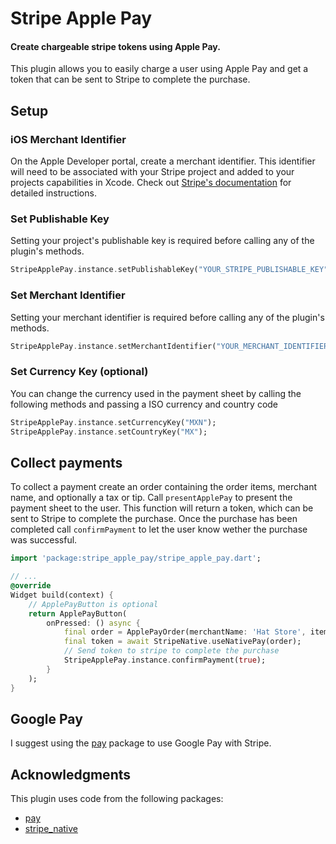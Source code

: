 # Stripe Apple Pay

#### Create chargeable stripe tokens using Apple Pay.

This plugin allows you to easily charge a user using Apple Pay and get a token that can be sent to Stripe to complete the purchase.

## Setup

### iOS Merchant Identifier

On the Apple Developer portal, create a merchant identifier. This identifier will need to be associated with
your Stripe project and added to your projects capabilities in Xcode. Check out [Stripe's documentation](https://stripe.com/docs/payments/accept-a-payment?platform=ios&ui=payment-sheet#apple-pay)
for detailed instructions.

### Set Publishable Key

Setting your project's publishable key is required before calling any of the plugin's methods.

```dart
StripeApplePay.instance.setPublishableKey("YOUR_STRIPE_PUBLISHABLE_KEY");
```

### Set Merchant Identifier

Setting your merchant identifier is required before calling any of the plugin's methods.

```dart
StripeApplePay.instance.setMerchantIdentifier("YOUR_MERCHANT_IDENTIFIER");
```

### Set Currency Key (optional)

You can change the currency used in the payment sheet by calling the following methods and passing a ISO currency and country code
```dart
StripeApplePay.instance.setCurrencyKey("MXN");
StripeApplePay.instance.setCountryKey("MX");
```

## Collect payments

To collect a payment create an order containing the order items, merchant name, and optionally a tax or tip. Call `presentApplePay` to present the payment sheet to the user.
This function will return a token, which can be sent to Stripe to complete the purchase. Once the purchase has been completed call `confirmPayment` to let the user know wether the
purchase was successful.

```dart
import 'package:stripe_apple_pay/stripe_apple_pay.dart';

// ...
@override
Widget build(context) {
    // ApplePayButton is optional
    return ApplePayButton(
        onPressed: () async {
            final order = ApplePayOrder(merchantName: 'Hat Store', items: [ApplePayItem(label: 'Top Hat', amount: 5.00)]);
            final token = await StripeNative.useNativePay(order);
            // Send token to stripe to complete the purchase
            StripeApplePay.instance.confirmPayment(true);
        }
    );
}

```

## Google Pay
I suggest using the [pay](https://pub.dev/packages/pay) package to use Google Pay with Stripe.

## Acknowledgments
This plugin uses code from the following packages:
* [pay](https://pub.dev/packages/pay)
* [stripe_native](https://pub.dev/packages/stripe_native)
